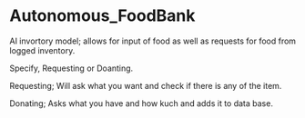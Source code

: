 # Autonomous_FoodBank
AI invortory model; allows for input of food as well as requests for food from logged inventory.

Specify, Requesting or Doanting.

Requesting; Will ask what you want and check if there is any of the item.

Donating; Asks what you have and how kuch and adds it to data base.
